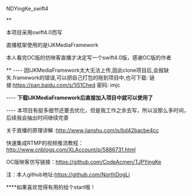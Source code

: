 
NDYingKe_swift4

**

本项目采用swift4.0而写

直播框架使用的是IJKMediaFramework

本人看完OC版的仿映客直播才决定写一个swift4.0版，感谢OC版的作者

**
---- 因IJKMediaFramework太大无法上传,因此clone项目后,会报缺失.framework的错误,可以把自己打包的拖到项目中,也可下载: 链接:<https://pan.baidu.com/s/1i51Ched>  密码: imjc

---- **下载IJKMediaFramework后直接加入项目中就可以使用了**

---- 本项目有挺多细节还要去优化，但是我工作之余去写，所以没那么多时间，后续我会抽出时间继续完善

关于直播的原理讲解 :<http://www.jianshu.com/p/bd42bacbe4cc>

快速集成RTMP的视频推流教程：<http://www.cnblogs.com/XLAccount/p/5886731.html>

OC版映客仿写链接：<https://github.com/CodeAcmen/TJPYingKe>

注：本人github地址:<https://github.com/NorthDogLi>


****如果喜欢觉得有用的给个start哦！





